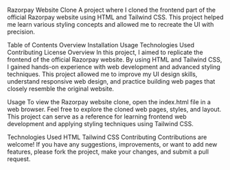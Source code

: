 Razorpay Website Clone
A project where I cloned the frontend part of the official Razorpay website using HTML and Tailwind CSS. This project helped me learn various styling concepts and allowed me to recreate the UI with precision.

Table of Contents
Overview
Installation
Usage
Technologies Used
Contributing
License
Overview
In this project, I aimed to replicate the frontend of the official Razorpay website. By using HTML and Tailwind CSS, I gained hands-on experience with web development and advanced styling techniques. This project allowed me to improve my UI design skills, understand responsive web design, and practice building web pages that closely resemble the original website.



Usage
To view the Razorpay website clone, open the index.html file in a web browser. Feel free to explore the cloned web pages, styles, and layout. This project can serve as a reference for learning frontend web development and applying styling techniques using Tailwind CSS.

Technologies Used
HTML
Tailwind CSS
Contributing
Contributions are welcome! If you have any suggestions, improvements, or want to add new features, please fork the project, make your changes, and submit a pull request.
